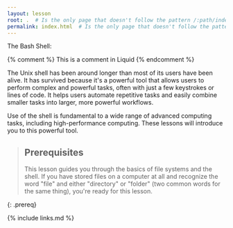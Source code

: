 ```yaml
---
layout: lesson
root: .  # Is the only page that doesn't follow the pattern /:path/index.html
permalink: index.html  # Is the only page that doesn't follow the pattern /:path/index.html
---
```

The Bash Shell:

<!-- this is an html comment -->

{% comment %} This is a comment in Liquid {% endcomment %}

The Unix shell has been around longer than most of its users
have been alive. It has survived because it's a powerful tool that
allows users to perform complex and powerful tasks, often with just
 a few keystrokes or lines of code. It helps users automate repetitive
 tasks and easily combine smaller tasks into larger, more powerful workflows.

 Use of the shell is fundamental to a wide range of advanced computing
 tasks, including high-performance computing. These lessons will introduce
 you to this powerful tool.

> ## Prerequisites
>
> This lesson guides you through the basics of file systems and the
> shell. If you have stored files on a computer at all and recognize
> the word "file" and either "directory" or "folder" (two common words
> for the same thing), you're ready for this lesson.
>
{: .prereq}

{% include links.md %}
